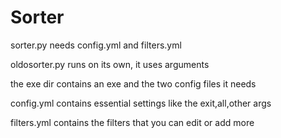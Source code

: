 # Sorter
sorter.py needs config.yml and filters.yml

oldosorter.py runs on its own, it uses arguments

the exe dir contains an exe and the two config files it needs


config.yml contains essential settings like the exit,all,other args

filters.yml contains the filters that you can edit or add more
